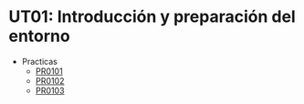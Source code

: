 # UT01: Introducción y preparación del entorno
* Practicas
    - [PR0101](/UT01_Introduccion/Practicas/PR0101/Practica1.md)
    - [PR0102](/UT01_Introduccion/Practicas/PR0102/Practica2.md)
    - [PR0103](/UT01_Introduccion/Practicas/PR0103/Practica3.md)